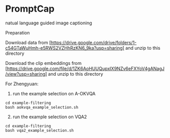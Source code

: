 # PromptCap
natual language guided image captioning



Preparation

Download data from
[https://drive.google.com/drive/folders/1-c54GTaWuHmh-e5RWS2VZHhRzKN6_9ka?usp=sharing]
and unzip to this directory

Download the clip embeddings from
[https://drive.google.com/file/d/1ZK6AoHUUQupxIX9NZv6eFXYoV4gANagJ/view?usp=sharing]
and unzip to this directory


For Zhengyuan:
1. run the example selection on A-OKVQA
```
cd example-filtering
bash aokvqa_example_selection.sh
```

2. run the example selection on VQA2
```
cd example-filtering
bash vqa2_example_selection.sh
```
